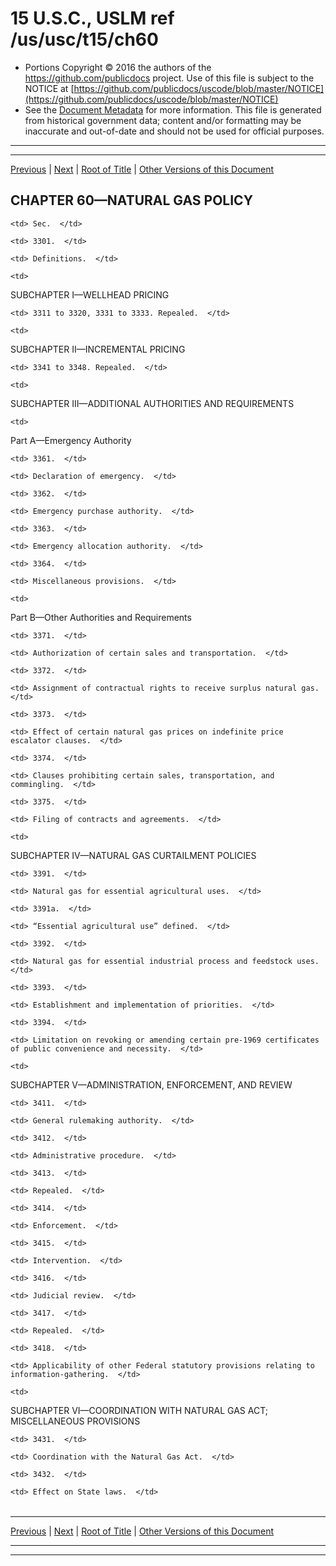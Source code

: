 ---
---

# 15 U.S.C., USLM ref /us/usc/t15/ch60

* Portions Copyright © 2016 the authors of the https://github.com/publicdocs project.
  Use of this file is subject to the NOTICE at [https://github.com/publicdocs/uscode/blob/master/NOTICE](https://github.com/publicdocs/uscode/blob/master/NOTICE)
* See the [Document Metadata](././../../../..//README.md) for more information.
  This file is generated from historical government data; content and/or formatting may be inaccurate and out-of-date and should not be used for official purposes.

----------
----------

[Previous](./../../../..//us/usc/t15/ch59/m__us_usc_t15_s3211.md) | [Next](./../../../..//us/usc/t15/ch60/m__us_usc_t15_s3301.md) | [Root of Title](./../../../../) | [Other Versions of this Document](https://publicdocs.github.io/go/links?ns=uslm&ref=%2Fus%2Fusc%2Ft15%2Fch60)

## CHAPTER 60—NATURAL GAS POLICY

<table>

  <tr>

    <td> Sec.  </td>

  </tr>

  <tr>

    <td> 3301.  </td>

    <td> Definitions.  </td>

  </tr>

  <tr>

    <td> 

SUBCHAPTER I—WELLHEAD PRICING  </td>

  </tr>

  <tr>

    <td> 3311 to 3320, 3331 to 3333. Repealed.  </td>

  </tr>

  <tr>

    <td> 

SUBCHAPTER II—INCREMENTAL PRICING  </td>

  </tr>

  <tr>

    <td> 3341 to 3348. Repealed.  </td>

  </tr>

  <tr>

    <td> 

SUBCHAPTER III—ADDITIONAL AUTHORITIES AND REQUIREMENTS  </td>

  </tr>

  <tr>

    <td> 

Part A—Emergency Authority  </td>

  </tr>

  <tr>

    <td> 3361.  </td>

    <td> Declaration of emergency.  </td>

  </tr>

  <tr>

    <td> 3362.  </td>

    <td> Emergency purchase authority.  </td>

  </tr>

  <tr>

    <td> 3363.  </td>

    <td> Emergency allocation authority.  </td>

  </tr>

  <tr>

    <td> 3364.  </td>

    <td> Miscellaneous provisions.  </td>

  </tr>

  <tr>

    <td> 

Part B—Other Authorities and Requirements  </td>

  </tr>

  <tr>

    <td> 3371.  </td>

    <td> Authorization of certain sales and transportation.  </td>

  </tr>

  <tr>

    <td> 3372.  </td>

    <td> Assignment of contractual rights to receive surplus natural gas.  </td>

  </tr>

  <tr>

    <td> 3373.  </td>

    <td> Effect of certain natural gas prices on indefinite price escalator clauses.  </td>

  </tr>

  <tr>

    <td> 3374.  </td>

    <td> Clauses prohibiting certain sales, transportation, and commingling.  </td>

  </tr>

  <tr>

    <td> 3375.  </td>

    <td> Filing of contracts and agreements.  </td>

  </tr>

  <tr>

    <td> 

SUBCHAPTER IV—NATURAL GAS CURTAILMENT POLICIES  </td>

  </tr>

  <tr>

    <td> 3391.  </td>

    <td> Natural gas for essential agricultural uses.  </td>

  </tr>

  <tr>

    <td> 3391a.  </td>

    <td> “Essential agricultural use” defined.  </td>

  </tr>

  <tr>

    <td> 3392.  </td>

    <td> Natural gas for essential industrial process and feedstock uses.  </td>

  </tr>

  <tr>

    <td> 3393.  </td>

    <td> Establishment and implementation of priorities.  </td>

  </tr>

  <tr>

    <td> 3394.  </td>

    <td> Limitation on revoking or amending certain pre-1969 certificates of public convenience and necessity.  </td>

  </tr>

  <tr>

    <td> 

SUBCHAPTER V—ADMINISTRATION, ENFORCEMENT, AND REVIEW  </td>

  </tr>

  <tr>

    <td> 3411.  </td>

    <td> General rulemaking authority.  </td>

  </tr>

  <tr>

    <td> 3412.  </td>

    <td> Administrative procedure.  </td>

  </tr>

  <tr>

    <td> 3413.  </td>

    <td> Repealed.  </td>

  </tr>

  <tr>

    <td> 3414.  </td>

    <td> Enforcement.  </td>

  </tr>

  <tr>

    <td> 3415.  </td>

    <td> Intervention.  </td>

  </tr>

  <tr>

    <td> 3416.  </td>

    <td> Judicial review.  </td>

  </tr>

  <tr>

    <td> 3417.  </td>

    <td> Repealed.  </td>

  </tr>

  <tr>

    <td> 3418.  </td>

    <td> Applicability of other Federal statutory provisions relating to information-gathering.  </td>

  </tr>

  <tr>

    <td> 

SUBCHAPTER VI—COORDINATION WITH NATURAL GAS ACT; MISCELLANEOUS PROVISIONS  </td>

  </tr>

  <tr>

    <td> 3431.  </td>

    <td> Coordination with the Natural Gas Act.  </td>

  </tr>

  <tr>

    <td> 3432.  </td>

    <td> Effect on State laws.  </td>

  </tr>

</table>

----------

[Previous](./../../../..//us/usc/t15/ch59/m__us_usc_t15_s3211.md) | [Next](./../../../..//us/usc/t15/ch60/m__us_usc_t15_s3301.md) | [Root of Title](./../../../../) | [Other Versions of this Document](https://publicdocs.github.io/go/links?ns=uslm&ref=%2Fus%2Fusc%2Ft15%2Fch60)

----------
----------



